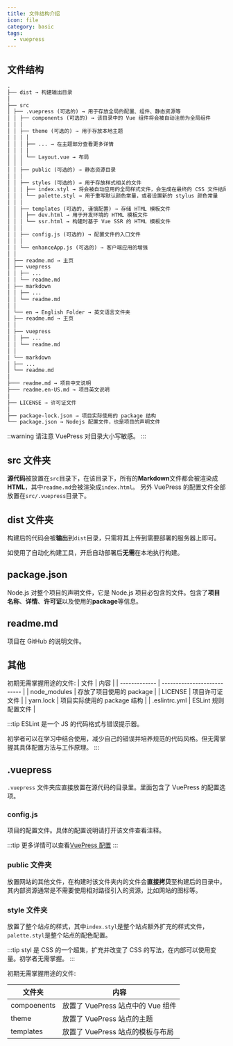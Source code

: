 ```yaml
---
title: 文件结构介绍
icon: file
category: basic
tags:
  - vuepress
---
```


## 文件结构

```md
.
├── dist → 构建输出目录
│
├── src
│ ├── .vuepress (可选的) → 用于存放全局的配置、组件、静态资源等
│ │ ├── components (可选的) → 该目录中的 Vue 组件将会被自动注册为全局组件
│ │ │
│ │ ├── theme (可选的) → 用于存放本地主题
│ │ │ │
│ │ │ ├── ... → 在主题部分查看更多详情
│ │ │ │
│ │ │ └── Layout.vue → 布局
│ │ │
│ │ ├── public (可选的) → 静态资源目录
│ │ │
│ │ ├── styles (可选的) → 用于存放样式相关的文件
│ │ │ ├── index.styl → 将会被自动应用的全局样式文件，会生成在最终的 CSS 文件结尾，具有比默认样式更高的优先级。
│ │ │ └── palette.styl → 用于重写默认颜色常量，或者设置新的 stylus 颜色常量
│ │ │
│ │ ├── templates (可选的, 谨慎配置) → 存储 HTML 模板文件
│ │ │ ├── dev.html → 用于开发环境的 HTML 模板文件
│ │ │ └── ssr.html → 构建时基于 Vue SSR 的 HTML 模板文件
│ │ │
│ │ ├── config.js (可选的) → 配置文件的入口文件
│ │ │
│ │ └── enhanceApp.js (可选的) → 客户端应用的增强
│ │
│ ├── readme.md → 主页
│ ├── vuepress
│ │ ├── ...
│ │ └── readme.md
│ ├── markdown
│ │ ├── ...
│ │ └── readme.md
│ │
│ └── en → English Folder → 英文语言文件夹
│ ├── readme.md → 主页
│ │
│ ├── vuepress
│ │ ├── ...
│ │ └── readme.md
│ │
│ └── markdown
│ ├── ...
│ └── readme.md
│
├─── readme.md → 项目中文说明
├─── readme.en-US.md → 项目英文说明
│
├── LICENSE → 许可证文件
│
├── package-lock.json → 项目实际使用的 package 结构
└── package.json → Nodejs 配置文件，也是项目的声明文件
```

::warning
请注意 VuePress 对目录大小写敏感。
:::

## src 文件夹

**源代码**被放置在`src`目录下，在该目录下，所有的**Markdown**文件都会被渲染成**HTML**，其中`readme.md`会被渲染成`index.html`。 另外 VuePress 的配置文件全部放置在`src/.vuepress`目录下。

## dist 文件夹

构建后的代码会被**输出**到`dist`目录，只需将其上传到需要部署的服务器上即可。

如使用了自动化构建工具，开启自动部署后**无需**在本地执行构建。

## package.json

Node.js 对整个项目的声明文件，它是 Node.js 项目必包含的文件。包含了**项目名称**、**详情**、**许可证**以及使用的**package**等信息。

## readme.md

项目在 GitHub 的说明文件。

## 其他

初期无需掌握用途的文件:
| 文件 | 内容 |
| ------------- | --------------------------- |
| node_modules | 存放了项目使用的 package |
| LICENSE | 项目许可证文件 |
| yarn.lock | 项目实际使用的 package 结构 |
| .eslintrc.yml | ESLint 规则配置文件 |

:::tip
ESLint 是一个 JS 的代码格式与错误提示器。

初学者可以在学习中结合使用，减少自己的错误并培养规范的代码风格。但无需掌握其具体配置方法与工作原理。
:::

## .vuepress

`.vuepress` 文件夹应直接放置在源代码的目录里。里面包含了 VuePress 的配置选项。

### config.js

项目的配置文件。具体的配置说明请打开该文件查看注释。

:::tip
更多详情可以查看[VuePress 配置](https://v1.vuepress.vuejs.org/zh/config/)
:::

### public 文件夹

放置网站的其他文件，在构建时该文件夹内的文件会**直接拷贝**至构建后的目录中。其内部资源通常是不需要使用相对路径引入的资源，比如网站的图标等。

### style 文件夹

放置了整个站点的样式，其中`index.styl`是整个站点额外扩充的样式文件，`palette.styl`是整个站点的配色配置。

:::tip
styl 是 CSS 的一个超集，扩充并改变了 CSS 的写法，在内部可以使用变量。初学者无需掌握。
:::

初期无需掌握用途的文件:

| 文件夹      | 内容                              |
| ----------- | --------------------------------- |
| compoenents | 放置了 VuePress 站点中的 Vue 组件 |
| theme       | 放置了 VuePress 站点的主题        |
| templates   | 放置了 VuePress 站点的模板与布局  |
